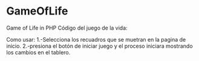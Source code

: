 # GameOfLife
Game of Life in PHP 
Código del juego de la vida:

Como usar:
1.-Selecciona los recuadros que se muetran en la pagina de inicio.
2.-presiona el botón de iniciar juego y el proceso iniciara mostrando los cambios en el tablero.

